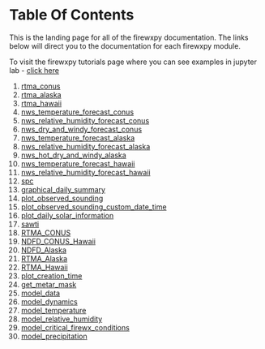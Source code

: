 # **Table Of Contents**

This is the landing page for all of the firewxpy documentation. The links below will direct you to the documentation for each firewxpy module. 

To visit the firewxpy tutorials page where you can see examples in jupyter lab - [click here](https://github.com/edrewitz/firewxpy/blob/main/tutorials/Examples_Guide.md)

1) [rtma_conus](https://github.com/edrewitz/firewxpy/blob/main/Documentation/RTMA_Graphics_CONUS.md)
2) [rtma_alaska](https://github.com/edrewitz/firewxpy/blob/main/Documentation/RTMA_Graphics_Alaska.md)
3) [rtma_hawaii](https://github.com/edrewitz/firewxpy/blob/main/Documentation/RTMA_Graphics_Hawaii.md)
4) [nws_temperature_forecast_conus](https://github.com/edrewitz/firewxpy/blob/main/Documentation/NWS_CONUS.md#temperature-class)
5) [nws_relative_humidity_forecast_conus](https://github.com/edrewitz/firewxpy/blob/main/Documentation/NWS_CONUS.md#relative-humidity-class)
6) [nws_dry_and_windy_forecast_conus](https://github.com/edrewitz/firewxpy/blob/main/Documentation/NWS_CONUS.md#dry-and-windy-class)
7) [nws_temperature_forecast_alaska](https://github.com/edrewitz/firewxpy/blob/main/Documentation/NWS_Alaska.md#temperature-class)
8) [nws_relative_humidity_forecast_alaska](https://github.com/edrewitz/firewxpy/blob/main/Documentation/NWS_Alaska.md#relative-humidity-class)
9) [nws_hot_dry_and_windy_alaska](https://github.com/edrewitz/firewxpy/blob/main/Documentation/NWS_Alaska.md#hot-dry-and-windy-class)
10) [nws_temperature_forecast_hawaii](https://github.com/edrewitz/firewxpy/blob/main/Documentation/NWS_Hawaii.md#temperature-class)
11) [nws_relative_humidity_forecast_hawaii](https://github.com/edrewitz/firewxpy/blob/main/Documentation/NWS_Hawaii.md#relative-humidity-class)
12) [spc](https://github.com/edrewitz/firewxpy/blob/main/Documentation/SPC_Outlook_Graphics.md)
13) [graphical_daily_summary](https://github.com/edrewitz/firewxpy/blob/main/Documentation/observations.md#graphical_daily_summarystation_id)
14) [plot_observed_sounding](https://github.com/edrewitz/firewxpy/blob/main/Documentation/soundings.md#plot_observed_soundingstation_id)
15) [plot_observed_sounding_custom_date_time](https://github.com/edrewitz/firewxpy/blob/main/Documentation/soundings.md#plot_observed_sounding_custom_date_timestation_id-year-month-day-hour)
16) [plot_daily_solar_information](https://github.com/edrewitz/firewxpy/blob/main/Documentation/solar_information.md#plot_daily_solar_informationlatitude-longitude)
17) [sawti](https://github.com/edrewitz/firewxpy/blob/main/Documentation/sawti.md#sawti)
18) [RTMA_CONUS](https://github.com/edrewitz/firewxpy/blob/main/Documentation/miscellaneous.md#rtma_conus-class)
19) [NDFD_CONUS_Hawaii](https://github.com/edrewitz/firewxpy/blob/main/Documentation/miscellaneous.md#ndfd_conus_hawaii-class)
20) [NDFD_Alaska](https://github.com/edrewitz/firewxpy/blob/main/Documentation/miscellaneous.md#ndfd_alaska-class)
21) [RTMA_Alaska](https://github.com/edrewitz/firewxpy/blob/main/Documentation/miscellaneous.md#rtma_alaska-class)
22) [RTMA_Hawaii](https://github.com/edrewitz/firewxpy/blob/main/Documentation/miscellaneous.md#rtma_hawaii-class)
23) [plot_creation_time](https://github.com/edrewitz/firewxpy/blob/main/Documentation/miscellaneous.md#plot_creation_time)
24) [get_metar_mask](https://github.com/edrewitz/firewxpy/blob/main/Documentation/miscellaneous.md#get_metar_maskstate-gacc_region-rtma_wsfalse)
25) [model_data](https://github.com/edrewitz/firewxpy/blob/main/Documentation/miscellaneous.md#model_data-class)
26) [model_dynamics](https://github.com/edrewitz/firewxpy/blob/main/Documentation/forecast_models.md#dynamics-class)
27) [model_temperature](https://github.com/edrewitz/firewxpy/blob/main/Documentation/forecast_models.md#temperature-class)
28) [model_relative_humidity](https://github.com/edrewitz/firewxpy/blob/main/Documentation/forecast_models.md#relative-humidity-class)
29) [model_critical_firewx_conditions](https://github.com/edrewitz/firewxpy/blob/main/Documentation/forecast_models.md#critical-firewx-conditions-class)
30) [model_precipitation](https://github.com/edrewitz/firewxpy/blob/main/Documentation/forecast_models.md#precipitation-class)
